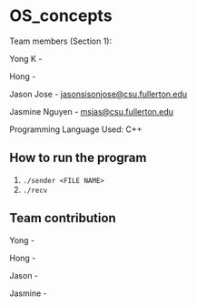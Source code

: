 # OS_concepts

Team members (Section 1):

Yong K -

Hong -

Jason Jose - jasonsisonjose@csu.fullerton.edu

Jasmine Nguyen - msjas@csu.fullerton.edu


Programming Language Used:
C++

## How to run the program
1. `./sender <FILE NAME>`
  2. `./recv`

## Team contribution

Yong -

Hong - 

Jason -

Jasmine -
